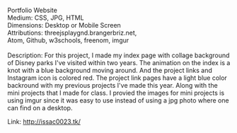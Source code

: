Portfolio Website
<br>
Medium: CSS, JPG, HTML
<br>
Dimensions: Desktop or Mobile Screen
<br> 
Attributions: threejsplaygnd.brangerbriz.net,
<br>
Atom, Github, w3schools, freenom, imgur
<br>
<br>
Description: For this project, I made my index page with collage background of Disney parks I've visited within two years. 
The animation on the index is a knot with a blue background moving around. And the project links and Instagram icon is colored red.
The project link pages have a light blue color backround with my previous projects I've made this year. Along with the mini projects that I made 
for class. I provied the images for mini projects is using imgur since it was easy to use instead of using a jpg photo 
where one can find on a desktop.

Link: http://issac0023.tk/
